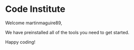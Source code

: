 # Code Institute

Welcome martinmaguire89,

We have preinstalled all of the tools you need to get started.

Happy coding!